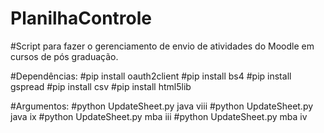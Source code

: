 # PlanilhaControle
#Script para fazer o gerenciamento de envio de atividades do Moodle em cursos de pós graduação.

#Dependências: 
#pip install oauth2client 
#pip install bs4 
#pip install gspread 
#pip install csv 
#pip install html5lib

#Argumentos: 
#python UpdateSheet.py java viii 
#python UpdateSheet.py java ix 
#python UpdateSheet.py mba iii 
#python UpdateSheet.py mba iv
